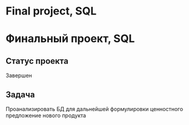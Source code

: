 # Final project, SQL
# Финальный проект, SQL

## Статус проекта
Завершен

## Задача
Проанализировать БД для дальнейшей формулировки ценностного предложение нового продукта
